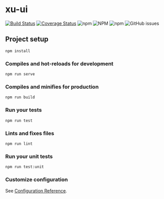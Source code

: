 # xu-ui
[![Build Status](https://www.travis-ci.org/linwens/xue.svg?branch=master)](https://www.travis-ci.org/linwens/xue) [![Coverage Status](https://coveralls.io/repos/github/linwens/xue/badge.svg?branch=master)](https://coveralls.io/github/linwens/xue?branch=master) ![npm](https://img.shields.io/npm/dt/xue) ![NPM](https://img.shields.io/npm/l/xue) ![npm](https://img.shields.io/npm/v/xue) ![GitHub issues](https://img.shields.io/github/issues/linwens/xue)
## Project setup
```
npm install
```

### Compiles and hot-reloads for development
```
npm run serve
```

### Compiles and minifies for production
```
npm run build
```

### Run your tests
```
npm run test
```

### Lints and fixes files
```
npm run lint
```

### Run your unit tests
```
npm run test:unit
```

### Customize configuration
See [Configuration Reference](https://cli.vuejs.org/config/).
